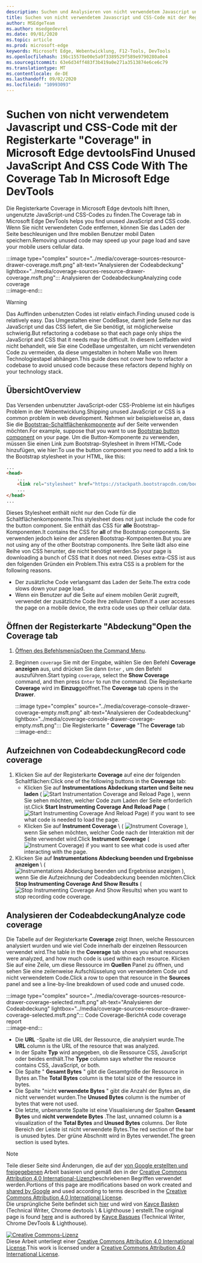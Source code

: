 ```yaml
---
description: Suchen und Analysieren von nicht verwendetem Javascript und CSS-Code in Microsoft Edge devtools
title: Suchen von nicht verwendetem Javascript und CSS-Code mit der Registerkarte "Coverage" in Microsoft Edge devtools
author: MSEdgeTeam
ms.author: msedgedevrel
ms.date: 09/01/2020
ms.topic: article
ms.prod: microsoft-edge
keywords: Microsoft Edge, Webentwicklung, F12-Tools, DevTools
ms.openlocfilehash: 19bc15578e00e5a9f3389529f589e9790280a0e4
ms.sourcegitcommit: 63e6d34ff483f3b419a0e271a3513874e6ce6c79
ms.translationtype: MT
ms.contentlocale: de-DE
ms.lasthandoff: 09/02/2020
ms.locfileid: "10993093"
---
```

<!-- Copyright Kayce Basques 

   Licensed under the Apache License, Version 2.0 (the "License");
   you may not use this file except in compliance with the License.
   You may obtain a copy of the License at

       https://www.apache.org/licenses/LICENSE-2.0

   Unless required by applicable law or agreed to in writing, software
   distributed under the License is distributed on an "AS IS" BASIS,
   WITHOUT WARRANTIES OR CONDITIONS OF ANY KIND, either express or implied.
   See the License for the specific language governing permissions and
   limitations under the License.  -->





# <span data-ttu-id="e6ab5-104">Suchen von nicht verwendetem Javascript und CSS-Code mit der Registerkarte "Coverage" in Microsoft Edge devtools</span><span class="sxs-lookup"><span data-stu-id="e6ab5-104">Find Unused JavaScript And CSS Code With The Coverage Tab In Microsoft Edge DevTools</span></span>   



<span data-ttu-id="e6ab5-105">Die Registerkarte Coverage in Microsoft Edge devtools hilft Ihnen, ungenutzte JavaScript-und CSS-Codes zu finden.</span><span class="sxs-lookup"><span data-stu-id="e6ab5-105">The Coverage tab in Microsoft Edge DevTools helps you find unused JavaScript and CSS code.</span></span>  <span data-ttu-id="e6ab5-106">Wenn Sie nicht verwendeten Code entfernen, können Sie das Laden der Seite beschleunigen und Ihre mobilen Benutzer mobil Daten speichern.</span><span class="sxs-lookup"><span data-stu-id="e6ab5-106">Removing unused code may speed up your page load and save your mobile users cellular data.</span></span>  

:::image type="complex" source="../media/coverage-sources-resource-drawer-coverage.msft.png" alt-text="Analysieren der Codeabdeckung" lightbox="../media/coverage-sources-resource-drawer-coverage.msft.png":::
   <span data-ttu-id="e6ab5-108">Analysieren der Codeabdeckung</span><span class="sxs-lookup"><span data-stu-id="e6ab5-108">Analyzing code coverage</span></span>  
:::image-end:::  

> [!WARNING]
> <span data-ttu-id="e6ab5-109">Das Auffinden unbenutzten Codes ist relativ einfach.</span><span class="sxs-lookup"><span data-stu-id="e6ab5-109">Finding unused code is relatively easy.</span></span>  <span data-ttu-id="e6ab5-110">Das Umgestalten einer CodeBase, damit jede Seite nur das JavaScript und das CSS liefert, die Sie benötigt, ist möglicherweise schwierig.</span><span class="sxs-lookup"><span data-stu-id="e6ab5-110">But refactoring a codebase so that each page only ships the JavaScript and CSS that it needs may be difficult.</span></span>  <span data-ttu-id="e6ab5-111">In diesem Leitfaden wird nicht behandelt, wie Sie eine CodeBase umgestalten, um nicht verwendeten Code zu vermeiden, da diese umgestalten in hohem Maße von Ihrem Technologiestapel abhängen.</span><span class="sxs-lookup"><span data-stu-id="e6ab5-111">This guide does not cover how to refactor a codebase to avoid unused code because these refactors depend highly on your technology stack.</span></span>  

## <span data-ttu-id="e6ab5-112">Übersicht</span><span class="sxs-lookup"><span data-stu-id="e6ab5-112">Overview</span></span>   

<span data-ttu-id="e6ab5-113">Das Versenden unbenutzter JavaScript-oder CSS-Probleme ist ein häufiges Problem in der Webentwicklung.</span><span class="sxs-lookup"><span data-stu-id="e6ab5-113">Shipping unused JavaScript or CSS is a common problem in web development.</span></span>  <span data-ttu-id="e6ab5-114">Nehmen wir beispielsweise an, dass Sie die [Bootstrap-Schaltflächenkomponente][BootstrapButtons] auf der Seite verwenden möchten.</span><span class="sxs-lookup"><span data-stu-id="e6ab5-114">For example, suppose that you want to use [Bootstrap button component][BootstrapButtons] on your page.</span></span>  <span data-ttu-id="e6ab5-115">Um die Button-Komponente zu verwenden, müssen Sie einen Link zum Bootstrap-Stylesheet in Ihrem HTML-Code hinzufügen, wie hier:</span><span class="sxs-lookup"><span data-stu-id="e6ab5-115">To use the button component you need to add a link to the Bootstrap stylesheet in your HTML, like this:</span></span>  

```html
...
<head>
    ...
    <link rel="stylesheet" href="https://stackpath.bootstrapcdn.com/bootstrap/4.3.1/css/bootstrap.min.css" integrity="sha384-ggOyR0iXCbMQv3Xipma34MD+dH/1fQ784/j6cY/iJTQUOhcWr7x9JvoRxT2MZw1T" crossorigin="anonymous">
    ...
</head>
...
```  

<span data-ttu-id="e6ab5-116">Dieses Stylesheet enthält nicht nur den Code für die Schaltflächenkomponente.</span><span class="sxs-lookup"><span data-stu-id="e6ab5-116">This stylesheet does not just include the code for the button component.</span></span>  <span data-ttu-id="e6ab5-117">Sie enthält das CSS für **alle** Bootstrap-Komponenten.</span><span class="sxs-lookup"><span data-stu-id="e6ab5-117">It contains the CSS for **all** of the Bootstrap components.</span></span>  <span data-ttu-id="e6ab5-118">Sie verwenden jedoch keine der anderen Bootstrap-Komponenten.</span><span class="sxs-lookup"><span data-stu-id="e6ab5-118">But you are not using any of the other Bootstrap components.</span></span>  <span data-ttu-id="e6ab5-119">Ihre Seite lädt also eine Reihe von CSS herunter, die nicht benötigt werden.</span><span class="sxs-lookup"><span data-stu-id="e6ab5-119">So your page is downloading a bunch of CSS that it does not need.</span></span>  <span data-ttu-id="e6ab5-120">Dieses extra-CSS ist aus den folgenden Gründen ein Problem.</span><span class="sxs-lookup"><span data-stu-id="e6ab5-120">This extra CSS is a problem for the following reasons.</span></span>  

*   <span data-ttu-id="e6ab5-121">Der zusätzliche Code verlangsamt das Laden der Seite.</span><span class="sxs-lookup"><span data-stu-id="e6ab5-121">The extra code slows down your page load.</span></span>  <!--See [Render-Blocking CSS][render].  -->  
*   <span data-ttu-id="e6ab5-122">Wenn ein Benutzer auf die Seite auf einem mobilen Gerät zugreift, verwendet der zusätzliche Code Ihre zellularen Daten.</span><span class="sxs-lookup"><span data-stu-id="e6ab5-122">If a user accesses the page on a mobile device, the extra code uses up their cellular data.</span></span>  
    
<!--[render]: /web/fundamentals/performance/critical-rendering-path/render-blocking-css  -->  

## <span data-ttu-id="e6ab5-123">Öffnen der Registerkarte "Abdeckung"</span><span class="sxs-lookup"><span data-stu-id="e6ab5-123">Open the Coverage tab</span></span>   

1.  <span data-ttu-id="e6ab5-124">[Öffnen des Befehlsmenüs][DevToolsCommandMenu]</span><span class="sxs-lookup"><span data-stu-id="e6ab5-124">[Open the Command Menu][DevToolsCommandMenu].</span></span>  
1.  <span data-ttu-id="e6ab5-125">Beginnen `coverage` Sie mit der Eingabe, wählen Sie den Befehl **Coverage anzeigen** aus, und drücken Sie dann `Enter` , um den Befehl auszuführen.</span><span class="sxs-lookup"><span data-stu-id="e6ab5-125">Start typing `coverage`, select the **Show Coverage** command, and then press `Enter` to run the command.</span></span>  <span data-ttu-id="e6ab5-126">Die Registerkarte **Coverage** wird im **Einzug**geöffnet.</span><span class="sxs-lookup"><span data-stu-id="e6ab5-126">The **Coverage** tab opens in the **Drawer**.</span></span>  

    :::image type="complex" source="../media/coverage-console-drawer-coverage-empty.msft.png" alt-text="Analysieren der Codeabdeckung" lightbox="../media/coverage-console-drawer-coverage-empty.msft.png":::
       <span data-ttu-id="e6ab5-128">Die Registerkarte " **Coverage** "</span><span class="sxs-lookup"><span data-stu-id="e6ab5-128">The **Coverage** tab</span></span>  
    :::image-end:::  
    
## <span data-ttu-id="e6ab5-129">Aufzeichnen von Codeabdeckung</span><span class="sxs-lookup"><span data-stu-id="e6ab5-129">Record code coverage</span></span>   

1.  <span data-ttu-id="e6ab5-130">Klicken Sie auf der Registerkarte **Coverage** auf eine der folgenden Schaltflächen:</span><span class="sxs-lookup"><span data-stu-id="e6ab5-130">Click one of the following buttons in the **Coverage** tab:</span></span>  
    *   <span data-ttu-id="e6ab5-131">Klicken Sie auf **Instrumentations Abdeckung starten und Seite neu laden** ( ![ Start Instrumentation Coverage and Reload Page ][ImageReloadIcon] \), wenn Sie sehen möchten, welcher Code zum Laden der Seite erforderlich ist.</span><span class="sxs-lookup"><span data-stu-id="e6ab5-131">Click **Start Instrumenting Coverage And Reload Page** \(![Start Instrumenting Coverage And Reload Page][ImageReloadIcon]\) if you want to see what code is needed to load the page.</span></span>  
    *   <span data-ttu-id="e6ab5-132">Klicken Sie auf **Instrument Coverage** \ ( ![ Instrument Coverage ][ImageRecordIcon] \), wenn Sie sehen möchten, welcher Code nach der Interaktion mit der Seite verwendet wird.</span><span class="sxs-lookup"><span data-stu-id="e6ab5-132">Click **Instrument Coverage** \(![Instrument Coverage][ImageRecordIcon]\) if you want to see what code is used after interacting with the page.</span></span>  
1.  <span data-ttu-id="e6ab5-133">Klicken Sie auf **Instrumentations Abdeckung beenden und Ergebnisse anzeigen** \ ( ![ Instrumentations Abdeckung beenden und Ergebnisse anzeigen ][ImageStopIcon] \), wenn Sie die Aufzeichnung der Codeabdeckung beenden möchten.</span><span class="sxs-lookup"><span data-stu-id="e6ab5-133">Click **Stop Instrumenting Coverage And Show Results** \(![Stop Instrumenting Coverage And Show Results][ImageStopIcon]\) when you want to stop recording code coverage.</span></span>  
    
## <span data-ttu-id="e6ab5-134">Analysieren der Codeabdeckung</span><span class="sxs-lookup"><span data-stu-id="e6ab5-134">Analyze code coverage</span></span>   

<span data-ttu-id="e6ab5-135">Die Tabelle auf der Registerkarte **Coverage** zeigt Ihnen, welche Ressourcen analysiert wurden und wie viel Code innerhalb der einzelnen Ressourcen verwendet wird.</span><span class="sxs-lookup"><span data-stu-id="e6ab5-135">The table in the **Coverage** tab shows you what resources were analyzed, and how much code is used within each resource.</span></span>  <span data-ttu-id="e6ab5-136">Klicken Sie auf eine Zeile, um diese Ressource im **Quellen** Panel zu öffnen, und sehen Sie eine zeilenweise Aufschlüsselung von verwendetem Code und nicht verwendetem Code.</span><span class="sxs-lookup"><span data-stu-id="e6ab5-136">Click a row to open that resource in the **Sources** panel and see a line-by-line breakdown of used code and unused code.</span></span>  

:::image type="complex" source="../media/coverage-sources-resource-drawer-coverage-selected.msft.png" alt-text="Analysieren der Codeabdeckung" lightbox="../media/coverage-sources-resource-drawer-coverage-selected.msft.png":::
   <span data-ttu-id="e6ab5-138">Code Coverage-Bericht</span><span class="sxs-lookup"><span data-stu-id="e6ab5-138">A code coverage report</span></span>  
:::image-end:::  

*   <span data-ttu-id="e6ab5-139">Die **URL** -Spalte ist die URL der Ressource, die analysiert wurde.</span><span class="sxs-lookup"><span data-stu-id="e6ab5-139">The **URL** column is the URL of the resource that was analyzed.</span></span>  
*   <span data-ttu-id="e6ab5-140">In der Spalte **Typ** wird angegeben, ob die Ressource CSS, JavaScript oder beides enthält.</span><span class="sxs-lookup"><span data-stu-id="e6ab5-140">The **Type** column says whether the resource contains CSS, JavaScript, or both.</span></span>  
*   <span data-ttu-id="e6ab5-141">Die Spalte " **Gesamt Bytes** " gibt die Gesamtgröße der Ressource in Bytes an.</span><span class="sxs-lookup"><span data-stu-id="e6ab5-141">The **Total Bytes** column is the total size of the resource in bytes.</span></span>  
*   <span data-ttu-id="e6ab5-142">Die Spalte "nicht **verwendete Bytes** " gibt die Anzahl der Bytes an, die nicht verwendet wurden.</span><span class="sxs-lookup"><span data-stu-id="e6ab5-142">The **Unused Bytes** column is the number of bytes that were not used.</span></span>  
*   <span data-ttu-id="e6ab5-143">Die letzte, unbenannte Spalte ist eine Visualisierung der Spalten **Gesamt Bytes** und **nicht verwendete Bytes** .</span><span class="sxs-lookup"><span data-stu-id="e6ab5-143">The last, unnamed column is a visualization of the **Total Bytes** and **Unused Bytes** columns.</span></span>  <span data-ttu-id="e6ab5-144">Der Rote Bereich der Leiste ist nicht verwendete Bytes.</span><span class="sxs-lookup"><span data-stu-id="e6ab5-144">The red section of the bar is unused bytes.</span></span>  <span data-ttu-id="e6ab5-145">Der grüne Abschnitt wird in Bytes verwendet.</span><span class="sxs-lookup"><span data-stu-id="e6ab5-145">The green section is used bytes.</span></span>  
    
<!--  
 


-->  

<!-- image links -->  

[ImageReloadIcon]: ../media/reload-icon.msft.png  
[ImageRecordIcon]: ../media/record-icon.msft.png  
[ImageStopIcon]: ../media/stop-icon.msft.png  

<!-- links -->  

[DevToolsCommandMenu]: ../command-menu/index.md "Ausführen von Befehlen mit dem Befehlsmenü von Microsoft Edge devtools | Microsoft docs"  

[BootstrapButtons]: https://getbootstrap.com/docs/4.3/components/buttons "Schaltflächen – Bootstrap"  

> [!NOTE]
> <span data-ttu-id="e6ab5-148">Teile dieser Seite sind Änderungen, die auf der [von Google erstellten und freigegebenen][GoogleSitePolicies] Arbeit basieren und gemäß den in der [Creative Commons Attribution 4,0 International-Lizenz][CCA4IL]beschriebenen Begriffen verwendet werden.</span><span class="sxs-lookup"><span data-stu-id="e6ab5-148">Portions of this page are modifications based on work created and [shared by Google][GoogleSitePolicies] and used according to terms described in the [Creative Commons Attribution 4.0 International License][CCA4IL].</span></span>  
> <span data-ttu-id="e6ab5-149">Die ursprüngliche Seite befindet sich [hier](https://developers.google.com/web/tools/chrome-devtools/coverage/index) und wird von [Kayce Basken][KayceBasques] (Technical Writer, Chrome devtools \ & Lighthouse \) erstellt.</span><span class="sxs-lookup"><span data-stu-id="e6ab5-149">The original page is found [here](https://developers.google.com/web/tools/chrome-devtools/coverage/index) and is authored by [Kayce Basques][KayceBasques] \(Technical Writer, Chrome DevTools \& Lighthouse\).</span></span>  

[![Creative Commons-Lizenz][CCby4Image]][CCA4IL]  
<span data-ttu-id="e6ab5-151">Diese Arbeit unterliegt einer [Creative Commons Attribution 4.0 International License][CCA4IL].</span><span class="sxs-lookup"><span data-stu-id="e6ab5-151">This work is licensed under a [Creative Commons Attribution 4.0 International License][CCA4IL].</span></span>  

[CCA4IL]: https://creativecommons.org/licenses/by/4.0  
[CCby4Image]: https://i.creativecommons.org/l/by/4.0/88x31.png  
[GoogleSitePolicies]: https://developers.google.com/terms/site-policies  
[KayceBasques]: https://developers.google.com/web/resources/contributors/kaycebasques  
